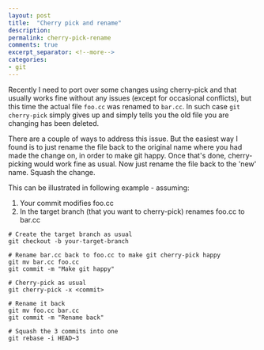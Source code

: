 ```yaml
---
layout: post
title:  "Cherry pick and rename"
description:  
permalink: cherry-pick-rename 
comments: true
excerpt_separator: <!--more-->
categories:
- git 
---
```


Recently I need to port over some changes using cherry-pick and that usually works fine without any issues (except for occasional conflicts), but this time the actual file `foo.cc` was renamed to `bar.cc`. In such case `git cherry-pick` simply gives up and simply tells you the old file you are changing has been deleted.

There are a couple of ways to address this issue. But the easiest way I found is to just rename the file back to the original name where you had made the change on, in order to make git happy. Once that's done, cherry-picking would work fine as usual. Now just rename the file back to the 'new' name. Squash the change. 

This can be illustrated in following example - assuming:
1. Your commit modifies foo.cc
2. In the target branch (that you want to cherry-pick) renames foo.cc to bar.cc

```
# Create the target branch as usual
git checkout -b your-target-branch

# Rename bar.cc back to foo.cc to make git cherry-pick happy
git mv bar.cc foo.cc 
git commit -m "Make git happy"

# Cherry-pick as usual
git cherry-pick -x <commit>

# Rename it back
git mv foo.cc bar.cc 
git commit -m "Rename back"

# Squash the 3 commits into one
git rebase -i HEAD~3
```

